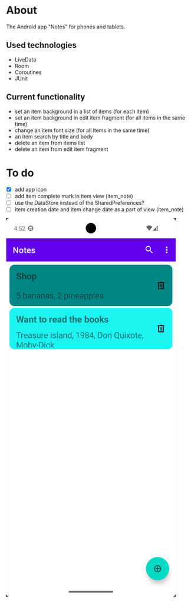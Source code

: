 # About

The Android app "Notes" for phones and tablets.

## Used technologies

- LiveData
- Room
- Coroutines
- JUnit

## Current functionality

- set an item background in a list of items (for each item)
- set an item background in edit item fragment (for all items in the same time)
- change an item font size (for all items in the same time)
- an item search by title and body
- delete an item from items list
- delete an item from edit item fragment

# To do
- [x] add app icon
- [ ] add item complete mark in item view (item_note)
- [ ] use the DataStore instead of the SharedPreferences?
- [ ] item creation date and item change date as a part of view (item_note)

![Detail View](/doc/mainview.png)